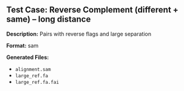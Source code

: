 ## Test Case: Reverse Complement (different + same) – long distance

**Description:** Pairs with reverse flags and large separation

**Format:** sam

**Generated Files:**
- `alignment.sam`
- `large_ref.fa`
- `large_ref.fa.fai`
